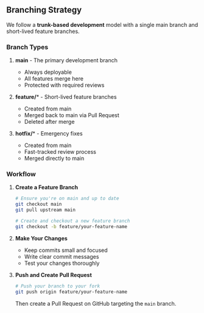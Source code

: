 ## Branching Strategy

We follow a **trunk-based development** model with a single main branch and short-lived feature branches.

### Branch Types

1. **main** - The primary development branch
   - Always deployable
   - All features merge here
   - Protected with required reviews

2. **feature/*** - Short-lived feature branches
   - Created from main
   - Merged back to main via Pull Request
   - Deleted after merge

3. **hotfix/*** - Emergency fixes
   - Created from main
   - Fast-tracked review process
   - Merged directly to main

### Workflow

1. **Create a Feature Branch**

   ```bash
   # Ensure you're on main and up to date
   git checkout main
   git pull upstream main
   
   # Create and checkout a new feature branch
   git checkout -b feature/your-feature-name
   ```

2. **Make Your Changes**

   - Keep commits small and focused
   - Write clear commit messages
   - Test your changes thoroughly

3. **Push and Create Pull Request**

   ```bash
   # Push your branch to your fork
   git push origin feature/your-feature-name
   ```
   
   Then create a Pull Request on GitHub targeting the `main` branch.
